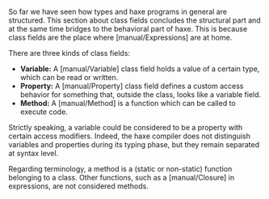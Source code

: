 So far we have seen how types and haxe programs in general are structured. This section about class fields concludes the structural part and at the same time bridges to the behavioral part of haxe. This is because class fields are the place where [manual/Expressions] are at home.

There are three kinds of class fields:



* **Variable:** A [manual/Variable] class field holds a value of a certain type, which can be read or written.
* **Property:** A [manual/Property] class field defines a custom access behavior for something that, outside the class, looks like a variable field.
* **Method:** A [manual/Method] is a function which can be called to execute code.


Strictly speaking, a variable could be considered to be a property with certain access modifiers. Indeed, the haxe compiler does not distinguish variables and properties during its typing phase, but they remain separated at syntax level.

Regarding terminology, a method is a (static or non-static) function belonging to a class. Other functions, such as a [manual/Closure] in expressions, are not considered methods.